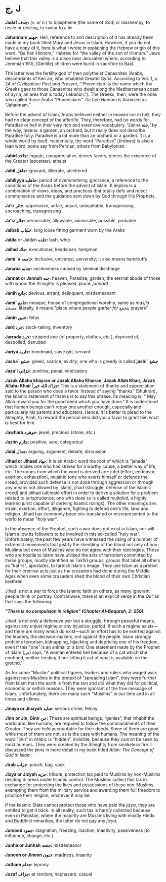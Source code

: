 ج, J
====

**Jadaf جدف:** (v. or n.) to blaspheme (the name of God) or blashempy,
to revile or reviling, to swear to a lie

**Jahannam جهنم:** Hell; reference to and description of it has already
been made in my book titled Mary and Jesus in Islam. However, if you do
not have a copy of it, here is what I wrote in explaining the Hebrew
origin of this word: “Ge hen Hinnom,” Hebrew for “the valley of the son
of Hinnom.” Jews believe that this valley is a place near Jerusalem
where, according to Jeremiah 19:5, [Gentile] children were burnt in
sacrifice to Baal.

The latter was the fertility god of then polytheist Canaanites (Arabs,
descendants of Ken\`an, who inhabited Greater Syria. According to Vol.
1, p. 24 of *Civilization: Past and Present*, “'Phoenician' is the name
which the Greeks gave to those Canaanites who dwelt along the
Mediterranean coast of Syria, an area that is today Lebanon.”). The
Greeks, then, were the ones who called those Arabs "Phoenicians". *Ge
hen Hinnom* is Arabized as “Jahannam.”

Before the advent of Islam, Arabs believed neither in heaven nor in
hell; they had no clear concept of the afterlife. They, therefore, had
no words for Paradise or hell in their very rich and extensive
vocabulary. “Janna **جنة**,” by the way, means: a garden, an orchard,
but it really does not describe Paradise fully. Paradise is a lot more
than an orchard or a garden. It is a whole world by itself.
Incidentally, the word “Paradise” (*firdaws*) is also a loan word, some
say from Persian, others from Babylonian.

**Jahid جاحد:** ingrate, unappreciative, denies favors, denies the
existence of the Creator (apostate), atheist

**Jahil جاهل:** ignorant, illiterate, unlettered

**Jahiliyya جاهليه:** period of overwhelming ignorance, a reference to
the conditions of the Arabs before the advent of Islam. It implies is a
combination of views, ideas, and practices that totally defy and reject
commonsense and the guidance sent down by God through His Prophets.

**Ja’ir** **جائر**: oppressive, unfair, unjust, unequitable,
transgressing, encroaching, transgressing

**Ja'iz جائز:** permissible, allowable, admissible, possible, probable

**Jalbab جلباب:** long loose fitting garment worn by the Arabs

**Jalda** or Jaldah **جلده:** lash, whip

**Jallad جلاد:** executioner, headsman, hangman

**Jami \`a جامعه:** inclusive, universal, university; it also means
handcuffs

**Janaba جنابه:** uncleanness caused by seminal discharge

**Jannat** **or Jannah** **جنه:** heaven, Paradise, garden, the eternal
abode of those with whom the Almighty is pleased; plural: *jannaat*

**Janih جانح:** devious, errant, delinquent, misdemeanant

**Jami\` جامع:** mosque, house of congregational worship, same as
*masjid* مسجد; literally, it means "place where people *gather for*
يتجمع prayers"

**Janin جنين:** fetus

**Jard جرد:** stock-taking, inventory

**Jarrada جرد:** stripped one (of property, clothes, etc.), deprived of,
despoiled, denuded

**Jariya جاريه:** bondmaid, slave girl, servant

**Jasha\` جشع:** greed, avarice, avidity; one who is greedy is called
**jashi\`** **جشع**

**Jaza'i جزائي:** punitive, penal, vindicatory

**Jazak Allahu khayran or** **Jazak Allahu Khairan, Jazak Allah Khair,
Jazak Allahu Khair** **جزاك الله خيرأ:** This is a statement of thanks
and appreciation said to the person who does a favor. Instead of saying
"thanks" (Shukran), the Islamic statement of thanks is to say this
phrase. Its meaning is: " May Allah reward you for the good deed which
you have done." It is understood that human beings can't repay one
another enough, especially and particularly his parents and educators.
Hence, it is better to plead to the Almighty, Allah, to reward the
person who did you a favor to grant him what is best for him.

**Jawhara جوهره:** jewel, precious (stone, etc.)

**Jazim جازم:** positive, sure, categorical

**Jidal جدال:** arguing, argument, debate, discussion

**Jihad or Jihaad جهاد:** It is an Arabic word the root of which is
"jahada" which implies one who has strived for a worthy cause, a better
way of life, etc. The nouns from which the word is derived are: juhd
(effort, endeavor, exertion, exhaustion), mujahid (one who exerts
himself or defends the creed, provided such defense is not done through
aggression or through any means not allowed by Islam), jihad (struggle,
defense of the Islamic creed) and ijtihad (ultimate effort in order to
derive a solution for a problem related to jurisprudence; one who does
so is called *mujtahid*, a highly learned jurist capable of deriving
Islamic rulings). The other meanings are: strain, exertion, effort,
diligence, fighting to defend one's life, land and religion. Jihad has
commonly been mis-translated or misrepresented to the world to mean
"holy war".

In the absence of the Prophet, such a war does not exist in Islam, nor
will Islam allow its followers to be involved in this so-called "holy
war". Unfortunately, the past few years have witnessed the rising of a
number of extremist movements that justify the shedding of the blood not
only of non-Muslims but even of Muslims who do not agree with their
ideologies. Those who are hostile to Islam have utilized the acts of
terrorism committed by these groups, mostly identified as Takfiri
groups, groups that label all others as "kafirs", apostates, to tarnish
Islam's image. They use Islam as a pretext for their criminal acts just
as the crusaders had done during the Middle Ages when even some
crusaders shed the blood of their own Christian brethren.

Jihad is not a war to force the Islamic faith on others, as many
ignorant people think or portray. Contrariwise, there is an explicit
verse in the Qur'an that says the following:

***"There is no compulsion in religion" (Chapter Al-Baqarah, 2: 256).***

Jihad is not only a defensive war but a struggle, through peaceful
means, against any unjust regime or any injustice, period. If such a
regime exists—and there are many which do exist—such an effort has to be
exerted against the leaders, the decision-makers, not against the
people. Islam strongly prohibits terrorism, kidnapping, hijacking and
depriving one of his freedom, even if this "one" is an animal or a bird.
One statement made by the Prophet of Islam (ص) says, "A woman entered
hell because of a cat which she confined, neither feeding it nor letting
it eat of what is available on the ground."

As for some "Muslim" political figures, leaders and rulers who waged
wars against non-Muslims in the pretext of "spreading Islam", they were
further from Islam than the earth is from the sun and did what they did
for political, economic or selfish reasons. They were ignorant of the
true message of Islam. Unfortunately, there are many such "Muslims" in
our time and in all times and climes.

**Jinaya or Jinayah** **جنايه:** serious crime, felony

**Jinn** **or Jin, Ginn** **جن:** These are spiritual beings, “genies”,
that inhabit the world and, like humans, are required to follow the
commandments of their Creator. They are held accountable for their
deeds. Some of them are good while most of them are not, as is the case
with humans. The meaning of the word "jinn" in Arabic is "hidden",
invisible, because they cannot be seen by most humans. They were created
by the Almighty from smokeless fire. I discussed the jinns in more
detail in my book titled *Allah: The Concept of God in Islam*.

**Jirab جراب**: pouch, bag, sack

**Jizya or Jizyah جزيه:** tribute, protection tax paid to Muslims by
non-Muslims residing in areas under Islamic control. The Muslims collect
this tax in exchange for protecting the lives and possessions of these
non-Muslims, exempting them from the military service and awarding them
full freedom to practice their religion, whatever it may be.

If the Islamic State cannot protect those who have paid the *jizya*,
they are entitled to get it back. In all reality, such tax is hardly
collected because even in Pakistan, where the majority are Muslims
living with mostly Hindu and Buddhist minorities, the latter do not pay
any *jizya*.

**Jumood جمود:** stagnation, freezing, inaction, inactivity, passiveness
(to influence, change, etc.)

**Junha or Junhah** **جنحه:** misdemeanor

**Junoon or Jinoon جنون:** madness, insanity

**Jutham جذام:** leprosy

**Juzaf جزاف:** at random, haphazard, casual


